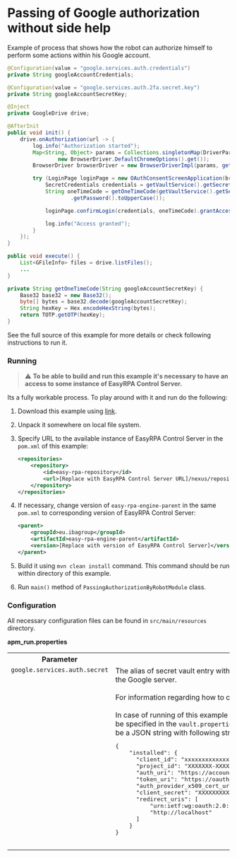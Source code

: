 # Passing of Google authorization without side help 

Example of process that shows how the robot can authorize himself to perform some actions within his Google account.  

```Java
@Configuration(value = "google.services.auth.credentials")
private String googleAccountCredentials;

@Configuration(value = "google.services.auth.2fa.secret.key")
private String googleAccountSecretKey;

@Inject
private GoogleDrive drive;

@AfterInit
public void init() {
    drive.onAuthorization(url -> {
        log.info("Authorization started");
        Map<String, Object> params = Collections.singletonMap(DriverParams.Browser.SELENIUM_NODE_CAPABILITIES,
                new BrowserDriver.DefaultChromeOptions().get());
        BrowserDriver browserDriver = new BrowserDriverImpl(params, getConfigurationService());

        try (LoginPage loginPage = new OAuthConsentScreenApplication(browserDriver).open(url)) {
            SecretCredentials credentials = getVaultService().getSecret(googleAccountCredentials);
            String oneTimeCode = getOneTimeCode(getVaultService().getSecret(googleAccountSecretKey)
                    .getPassword().toUpperCase());

            loginPage.confirmLogin(credentials, oneTimeCode).grantAccess();

            log.info("Access granted");
        }
    });
}

public void execute() {
    List<GFileInfo> files = drive.listFiles();
    ...
}

private String getOneTimeCode(String googleAccountSecretKey) {
    Base32 base32 = new Base32();
    byte[] bytes = base32.decode(googleAccountSecretKey);
    String hexKey = Hex.encodeHexString(bytes);
    return TOTP.getOTP(hexKey);
}
```

See the full source of this example for more details or check following instructions to run it.

### Running

> :warning: **To be able to build and run this example it's necessary to have an access
>to some instance of EasyRPA Control Server.**

Its a fully workable process. To play around with it and run do the following:
1. Download this example using [link][down_git_link].
2. Unpack it somewhere on local file system.
3. Specify URL to the available instance of EasyRPA Control Server in the `pom.xml` of this example:
    ```xml
    <repositories>
        <repository>
            <id>easy-rpa-repository</id>
            <url>[Replace with EasyRPA Control Server URL]/nexus/repository/easyrpa/</url>
        </repository>
    </repositories>
    ```
4. If necessary, change version of `easy-rpa-engine-parent` in the same `pom.xml` to corresponding version of
   EasyRPA Control Server:
    ```xml
    <parent>
        <groupId>eu.ibagroup</groupId>
        <artifactId>easy-rpa-engine-parent</artifactId>
        <version>[Replace with version of EasyRPA Control Server]</version>
    </parent>
    ```

5. Build it using `mvn clean install` command. This command should be run within directory of this example.
6. Run `main()` method of `PassingAuthorizationByRobotModule` class.

[down_git_link]: https://downgit.github.io/#/home?url=https://github.com/easy-rpa/openframework/tree/main/examples/google-services/passing-authorization-by-robot

### Configuration

All necessary configuration files can be found in `src/main/resources` directory.

**apm_run.properties**

<table>
    <tr><th>Parameter</th><th>Value</th></tr>
    <tr><td valign="top"><code>google.services.auth.secret</code></td><td>
        The alias of secret vault entry with OAuth 2.0 Client JSON necessary for authentication on the Google 
        server.<br>
        <br>
        For information regarding how to configure OAuth 2.0 Client see 
        <a href="https://developers.google.com/workspace/guides/create-credentials#oauth-client-id">OAuth client ID credentials</a><br>
        <br>         
        In case of running of this example without EasyRPA Control Server, secret vault entries can be specified in the 
        <code>vault.properties</code> file. The value of secret vault entry in this case should be a JSON string with 
        following structure encoded with Base64:<br>
        <pre>
{
    "installed": {
      "client_id": "xxxxxxxxxxxxxxxxxxxxxxxxxxxxxxxxxxxxxxx.apps.googleusercontent.com",
      "project_id": "XXXXXXX-XXXXXX",
      "auth_uri": "https://accounts.google.com/o/oauth2/auth",
      "token_uri": "https://oauth2.googleapis.com/token",
      "auth_provider_x509_cert_url": "https://www.googleapis.com/oauth2/v1/certs",
      "client_secret": "XXXXXXXXXXXXXXXXXXXXXXXXXXXXXXXXXXXX",
      "redirect_uris": [
          "urn:ietf:wg:oauth:2.0:oob",
          "http://localhost"
      ]
    }
}
         </pre>    
    </td></tr>    
</table>